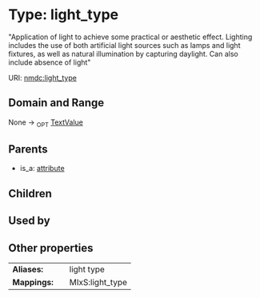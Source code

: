 
# Type: light_type


"Application of light to achieve some practical or aesthetic effect. Lighting includes the use of both artificial light sources such as lamps and light fixtures, as well as natural illumination by capturing daylight. Can also include absence of light"

URI: [nmdc:light_type](https://microbiomedata/meta/light_type)


## Domain and Range

None ->  <sub>OPT</sub> [TextValue](TextValue.md)

## Parents

 *  is_a: [attribute](attribute.md)

## Children


## Used by


## Other properties

|  |  |  |
| --- | --- | --- |
| **Aliases:** | | light type |
| **Mappings:** | | MIxS:light_type |

